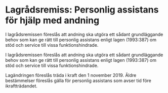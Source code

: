 # Lagrådsremiss: Personlig assistans för hjälp med andning

I lagrådsremissen föreslås att andning ska utgöra ett sådant grundläggande behov som kan ge rätt till personlig assistans enligt lagen (1993:387) om stöd och service till vissa funktionshindrade.

I lagrådsremissen föreslås att andning ska utgöra ett sådant grundläggande behov som kan ge rätt till personlig assistans enligt lagen (1993:387) om stöd och service till vissa funktionshindrade.

Lagändringen föreslås träda i kraft den 1 november 2019. Äldre bestämmelser föreslås gälla för personlig assistans som avser tid före ikraftträdandet.
